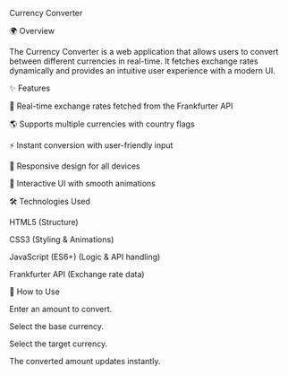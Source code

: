 Currency Converter

🌍 Overview

The Currency Converter is a web application that allows users to convert between different currencies in real-time. It fetches exchange rates dynamically and provides an intuitive user experience with a modern UI.

✨ Features

💱 Real-time exchange rates fetched from the Frankfurter API

🌎 Supports multiple currencies with country flags

⚡ Instant conversion with user-friendly input

📱 Responsive design for all devices

🎨 Interactive UI with smooth animations

🛠️ Technologies Used

HTML5 (Structure)

CSS3 (Styling & Animations)

JavaScript (ES6+) (Logic & API handling)

Frankfurter API (Exchange rate data)

🚀 How to Use

Enter an amount to convert.

Select the base currency.

Select the target currency.

The converted amount updates instantly.
